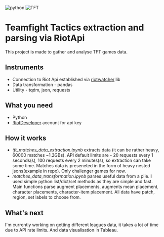 ![python](https://img.shields.io/badge/python-3.5%20%7C%203.6%20%7C%203.7-blue)
![TFT](https://img.shields.io/badge/game-Teamfight%20Tactics-yellowgreen)

# Teamfight Tactics extraction and parsing via RiotApi

This project is made to gather and analyse TFT games data.

## Instruments
- Connection to Riot Api established via [riotwatcher](https://riot-watcher.readthedocs.io/en/latest/) lib
- Data transformation - pandas
- Utility - tqdm, json, requests

## What you need
- Python
- [RiotDeveloper](https://developer.riotgames.com/) account for api key

## How it works
- *tft_matches_data_extraction.ipynb* extracts data (it can be rather heavy, 60000 matches ~1.2GBs). API default limits are - 20 requests every 1 seconds(s), 100 requests every 2 minutes(s), so extraction can take some time. Matches data is preseneted in the form of heavy nested jsons(example in repo). Only challenger games for now.
- *matches_data_transformation.ipynb* parses useful data from a pile. I used simple python list/dict/set methods as they are simple and fast. Main functions parse augment placements, augments mean placement, character placements, character-item placement. All data have patch, region, set labels to choose from.

## What's next
I'm currently working on getting different leagues data, it takes a lot of time due to API rate limits. And data visualisation in Tableau.
